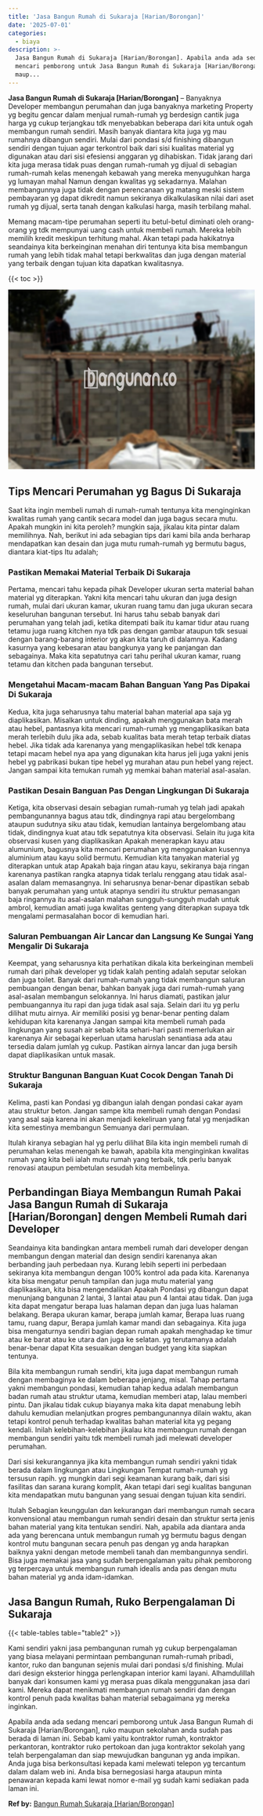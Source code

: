 ```yaml
---
title: 'Jasa Bangun Rumah di Sukaraja [Harian/Borongan]'
date: '2025-07-01'
categories:
  - biaya
description: >-
  Jasa Bangun Rumah di Sukaraja [Harian/Borongan]. Apabila anda ada sedang
  mencari pemborong untuk Jasa Bangun Rumah di Sukaraja [Harian/Borongan], ruko
  maup...
---
```


**Jasa Bangun Rumah di Sukaraja \[Harian/Borongan\]** – Banyaknya Developer membangun perumahan dan juga banyaknya marketing Property yg begitu gencar dalam menjual rumah-rumah yg berdesign cantik juga harga yg cukup terjangkau tdk menyebabkan beberapa dari kita untuk ogah membangun rumah sendiri. Masih banyak diantara kita juga yg mau rumahnya dibangun sendiri. Mulai dari pondasi s/d finishing dibangun sendiri dengan tujuan agar terkontrol baik dari sisi kualitas material yg digunakan atau dari sisi efesiensi anggaran yg dihabiskan. Tidak jarang dari kita juga merasa tidak puas dengan rumah-rumah yg dijual di sebagian rumah-rumah kelas menengah kebawah yang mereka menyuguhkan harga yg lumayan mahal Namun dengan kwalitas yg sekadarnya. Malahan membangunnya juga tidak dengan perencanaan yg matang meski sistem pembayaran yg dapat dikredit namun sekiranya dikalkulasikan nilai dari aset rumah yg dijual, serta tanah dengan kalkulasi harga, masih terbilang mahal.

Memang macam-tipe perumahan seperti itu betul-betul diminati oleh orang-orang yg tdk mempunyai uang cash untuk membeli rumah. Mereka lebih memilih kredit meskipun terhitung mahal. Akan tetapi pada hakikatnya seandainya kita berkeinginan menahan diri tentunya kita bisa membangun rumah yang lebih tidak mahal tetapi berkwalitas dan juga dengan material yang terbaik dengan tujuan kita dapatkan kwalitasnya.

{{< toc >}}

![Jasa Bangun Rumah di Sukaraja [Harian/Borongan]](/images/borong-bangunan-14.png)

## Tips Mencari Perumahan yg Bagus Di Sukaraja

Saat kita ingin membeli rumah di rumah-rumah tentunya kita menginginkan kwalitas rumah yang cantik secara model dan juga bagus secara mutu. Apakah mungkin ini kita peroleh? mungkin saja, jikalau kita pintar dalam memilihnya. Nah, berikut ini ada sebagian tips dari kami bila anda berharap mendapatkan kan desain dan juga mutu rumah-rumah yg bermutu bagus, diantara kiat-tips Itu adalah;

### Pastikan Memakai Material Terbaik Di Sukaraja

Pertama, mencari tahu kepada pihak Developer ukuran serta material bahan material yg diterapkan. Yakni kita mencari tahu ukuran dan juga design rumah, mulai dari ukuran kamar, ukuran ruang tamu dan juga ukuran secara keseluruhan bangunan tersebut. Ini harus tahu sebab banyak dari perumahan yang telah jadi, ketika ditempati baik itu kamar tidur atau ruang tetamu juga ruang kitchen nya tdk pas dengan gambar ataupun tdk sesuai dengan barang-barang interior yg akan kita taruh di dalamnya. Kadang kasurnya yang kebesaran atau bangkunya yang ke panjangan dan sebagainya. Maka kita sepatutnya cari tahu perihal ukuran kamar, ruang tetamu dan kitchen pada bangunan tersebut.

### Mengetahui Macam-macam Bahan Banguan Yang Pas Dipakai Di Sukaraja

Kedua, kita juga seharusnya tahu material bahan material apa saja yg diaplikasikan. Misalkan untuk dinding, apakah menggunakan bata merah atau hebel, pantasnya kita mencari rumah-rumah yg mengaplikasikan bata merah terlebih dulu jika ada, sebab kualitas bata merah tetap terbaik diatas hebel. Jika tidak ada karenanya yang mengaplikasikan hebel tdk kenapa tetapi macam hebel nya apa yang digunakan kita harus jeli juga yakni jenis hebel yg pabrikasi bukan tipe hebel yg murahan atau pun hebel yang reject. Jangan sampai kita temukan rumah yg memkai bahan material asal-asalan.

### Pastikan Desain Banguan Pas Dengan Lingkungan Di Sukaraja

Ketiga, kita observasi desain sebagian rumah-rumah yg telah jadi apakah pembangunannya bagus atau tdk, dindingnya rapi atau bergelombang ataupun sudutnya siku atau tidak, kemudian lantainya bergelombang atau tidak, dindingnya kuat atau tdk sepatutnya kita observasi. Selain itu juga kita observasi kusen yang diaplikasikan Apakah menerapkan kayu atau alumunium, bagusnya kita mencari perumahan yg menggunakan kusennya aluminium atau kayu solid bermutu. Kemudian kita tanyakan material yg diterapkan untuk atap Apakah baja ringan atau kayu, sekiranya baja ringan karenanya pastikan rangka atapnya tidak terlalu renggang atau tidak asal-asalan dalam memasangnya. Ini seharusnya benar-benar dipastikan sebab banyak perumahan yang untuk atapnya sendiri itu struktur pemasangan baja ringannya itu asal-asalan malahan sungguh-sungguh mudah untuk ambrol, kemudian amati juga kwalitas genteng yang diterapkan supaya tdk mengalami permasalahan bocor di kemudian hari.

### Saluran Pembuangan Air Lancar dan Langsung Ke Sungai Yang Mengalir Di Sukaraja

Keempat, yang seharusnya kita perhatikan dikala kita berkeinginan membeli rumah dari pihak developer yg tidak kalah penting adalah seputar selokan dan juga toilet. Banyak dari rumah-rumah yang tidak membangun saluran pembuangan dengan benar, bahkan banyak juga dari rumah-rumah yang asal-asalan membangun selokannya. Ini harus diamati, pastikan jalur pembuangannya itu rapi dan juga tidak asal saja. Selain dari itu yg perlu dilihat mutu airnya. Air memiliki posisi yg benar-benar penting dalam kehidupan kita karenanya Jangan sampai kita membeli rumah pada lingkungan yang susah air sebab kita sehari-hari pasti memerlukan air karenanya Air sebagai keperluan utama haruslah senantiasa ada atau tersedia dalam jumlah yg cukup. Pastikan airnya lancar dan juga bersih dapat diaplikasikan untuk masak.

### Struktur Bangunan Banguan Kuat Cocok Dengan Tanah Di Sukaraja

Kelima, pasti kan Pondasi yg dibangun ialah dengan pondasi cakar ayam atau struktur beton. Jangan sampe kita membeli rumah dengan Pondasi yang asal saja karena ini akan menjadi kekeliruan yang fatal yg menjadikan kita semestinya membangun Semuanya dari permulaan.

Itulah kiranya sebagian hal yg perlu dilihat Bila kita ingin membeli rumah di perumahan kelas menengah ke bawah, apabila kita menginginkan kwalitas rumah yang kita beli ialah mutu rumah yang terbaik, tdk perlu banyak renovasi ataupun pembetulan sesudah kita membelinya.

## Perbandingan Biaya Membangun Rumah Pakai Jasa Bangun Rumah di Sukaraja \[Harian/Borongan\] dengen Membeli Rumah dari Developer

Seandainya kita bandingkan antara membeli rumah dari developer dengan membangun dengan material dan design sendiri karenanya akan berbanding jauh perbedaan nya. Kurang lebih seperti ini perbedaan sekiranya kita membangun dengan 100% kontrol ada pada kita. Karenanya kita bisa mengatur penuh tampilan dan juga mutu material yang diaplikasikan, kita bisa mengendalikan Apakah Pondasi yg dibangun dapat menunjang bangunan 2 lantai, 3 lantai atau pun 4 lantai atau tidak. Dan juga kita dapat mengatur berapa luas halaman depan dan juga luas halaman belakang. Berapa ukuran kamar, berapa jumlah kamar, Berapa luas ruang tamu, ruang dapur, Berapa jumlah kamar mandi dan sebagainya. Kita juga bisa mengaturnya sendiri bagian depan rumah apakah menghadap ke timur atau ke barat atau ke utara dan juga ke selatan. yg terutamanya adalah benar-benar dapat Kita sesuaikan dengan budget yang kita siapkan tentunya.

Bila kita membangun rumah sendiri, kita juga dapat membangun rumah dengan membaginya ke dalam beberapa jenjang, misal. Tahap pertama yakni membangun pondasi, kemudian tahap kedua adalah membangun badan rumah atau struktur utama, kemudian memberi atap, lalau memberi pintu. Dan jikalau tidak cukup biayanya maka kita dapat menabung lebih dahulu kemudian melanjutkan progres pembangunannya dilain waktu, akan tetapi kontrol penuh terhadap kwalitas bahan material kita yg pegang kendali. Inilah kelebihan-kelebihan jikalau kita membangun rumah dengan membangun sendiri yaitu tdk membeli rumah jadi melewati developer perumahan.

Dari sisi kekurangannya jika kita membangun rumah sendiri yakni tidak berada dalam lingkungan atau Lingkungan Tempat rumah-rumah yg tersusun rapih. yg mungkin dari segi keamanan kurang baik, dari sisi fasilitas dan sarana kurang komplit, Akan tetapi dari segi kualitas bangunan kita mendapatkan mutu bangunan yang sesuai dengan tujuan kita sendiri.

Itulah Sebagian keunggulan dan kekurangan dari membangun rumah secara konvensional atau membangun rumah sendiri desain dan struktur serta jenis bahan material yang kita tentukan sendiri. Nah, apabila ada diantara anda ada yang berencana untuk membangun rumah yg bermutu bagus dengan kontrol mutu bangunan secara penuh pas dengan yg anda harapkan baiknya yakni dengan metode membeli tanah dan membangunnya sendiri. Bisa juga memakai jasa yang sudah berpengalaman yaitu pihak pemborong yg terpercaya untuk membangun rumah idealis anda pas dengan mutu bahan material yg anda idam-idamkan.

## Jasa Bangun Rumah, Ruko Berpengalaman Di Sukaraja

{{< table-tables table="table2" >}}

Kami sendiri yakni jasa pembangunan rumah yg cukup berpengalaman yang biasa melayani permintaan pembangunan rumah-rumah pribadi, kantor, ruko dan bangunan sejenis mulai dari pondasi s/d finishing. Mulai dari design eksterior hingga perlengkapan interior kami layani. Alhamdulillah banyak dari konsumen kami yg merasa puas dikala menggunakan jasa dari kami. Mereka dapat menikmati membangun rumah sendiri dan dengan kontrol penuh pada kwalitas bahan material sebagaimana yg mereka inginkan.

Apabila anda ada sedang mencari pemborong untuk Jasa Bangun Rumah di Sukaraja \[Harian/Borongan\], ruko maupun sekolahan anda sudah pas berada di laman ini. Sebab kami yaitu kontraktor rumah, kontraktor perkantoran, kontraktor ruko pertokoan dan juga kontraktor sekolah yang telah berpengalaman dan siap mewujudkan bangunan yg anda impikan. Anda juga bisa berkonsultasi kepada kami melewati telepon yg tercantum dalam dalam web ini. Anda bisa bernegosiasi harga ataupun minta penawaran kepada kami lewat nomor e-mail yg sudah kami sediakan pada laman ini.

**Ref by:** [Bangun Rumah Sukaraja [Harian/Borongan]](https://id.wikipedia.org/wiki/Bangun)
